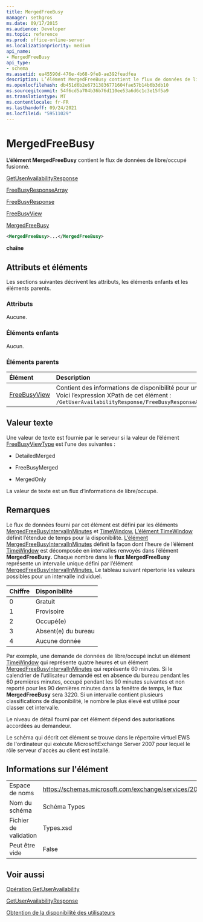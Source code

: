 ```yaml
---
title: MergedFreeBusy
manager: sethgros
ms.date: 09/17/2015
ms.audience: Developer
ms.topic: reference
ms.prod: office-online-server
ms.localizationpriority: medium
api_name:
- MergedFreeBusy
api_type:
- schema
ms.assetid: ea45590d-476e-4b68-9fe8-ae392feadfea
description: L’élément MergedFreeBusy contient le flux de données de libre/occupé fusionné.
ms.openlocfilehash: db451d6b2e67313836771604fae57b14b6b3db10
ms.sourcegitcommit: 54f6cd5a704b36b76d110ee53a6d6c1c3e15f5a9
ms.translationtype: MT
ms.contentlocale: fr-FR
ms.lasthandoff: 09/24/2021
ms.locfileid: "59511029"
---
```

# <a name="mergedfreebusy"></a>MergedFreeBusy

**L’élément MergedFreeBusy** contient le flux de données de libre/occupé fusionné. 
  
[GetUserAvailabilityResponse](getuseravailabilityresponse.md)
  
[FreeBusyResponseArray](freebusyresponsearray.md)
  
[FreeBusyResponse](freebusyresponse.md)
  
[FreeBusyView](freebusyview.md)
  
[MergedFreeBusy](mergedfreebusy.md)
  
```xml
<MergedFreeBusy>...</MergedFreeBusy>
```

 **chaîne**
## <a name="attributes-and-elements"></a>Attributs et éléments

Les sections suivantes décrivent les attributs, les éléments enfants et les éléments parents.
  
### <a name="attributes"></a>Attributs

Aucune.
  
### <a name="child-elements"></a>Éléments enfants

Aucun.
  
### <a name="parent-elements"></a>Éléments parents

|**Élément**|**Description**|
|:-----|:-----|
|[FreeBusyView](freebusyview.md) <br/> |Contient des informations de disponibilité pour un utilisateur spécifique.  <br/> Voici l’expression XPath de cet élément :  <br/>  `/GetUserAvailabilityResponse/FreeBusyResponseArray/FreeBusyResponse/FreeBusyView` <br/> |
   
## <a name="text-value"></a>Valeur texte

Une valeur de texte est fournie par le serveur si la valeur de l’élément [FreeBusyViewType](freebusyviewtype.md) est l’une des suivantes : 
  
- DetailedMerged
    
- FreeBusyMerged
    
- MergedOnly
    
La valeur de texte est un flux d’informations de libre/occupé. 
  
## <a name="remarks"></a>Remarques

Le flux de données fourni par cet élément est défini par les éléments [MergedFreeBusyIntervalInMinutes](mergedfreebusyintervalinminutes.md) et [TimeWindow.](timewindow.md) [L’élément TimeWindow](timewindow.md) définit l’étendue de temps pour la disponibilité. [L’élément MergedFreeBusyIntervalInMinutes](mergedfreebusyintervalinminutes.md) définit la façon dont l’heure de l’élément [TimeWindow](timewindow.md) est décomposée en intervalles renvoyés dans l’élément **MergedFreeBusy.** Chaque nombre dans le **flux MergedFreeBusy** représente un intervalle unique défini par l’élément [MergedFreeBusyIntervalInMinutes.](mergedfreebusyintervalinminutes.md) Le tableau suivant répertorie les valeurs possibles pour un intervalle individuel. 
  
|**Chiffre**|**Disponibilité**|
|:-----|:-----|
|0  <br/> |Gratuit  <br/> |
|1  <br/> |Provisoire  <br/> |
|2  <br/> |Occupé(e)  <br/> |
|3  <br/> |Absent(e) du bureau  <br/> |
|4   <br/> |Aucune donnée  <br/> |
   
Par exemple, une demande de données de libre/occupé inclut un élément [TimeWindow](timewindow.md) qui représente quatre heures et un élément [MergedFreeBusyIntervalInMinutes](mergedfreebusyintervalinminutes.md) qui représente 60 minutes. Si le calendrier de l’utilisateur demandé est en absence du bureau pendant les 60 premières minutes, occupé pendant les 90 minutes suivantes et non reporté pour les 90 dernières minutes dans la fenêtre de temps, le flux **MergedFreeBusy** sera 3220. Si un intervalle contient plusieurs classifications de disponibilité, le nombre le plus élevé est utilisé pour classer cet intervalle. 
  
Le niveau de détail fourni par cet élément dépend des autorisations accordées au demandeur.
  
Le schéma qui décrit cet élément se trouve dans le répertoire virtuel EWS de l'ordinateur qui exécute MicrosoftExchange Server 2007 pour lequel le rôle serveur d'accès au client est installé.
  
## <a name="element-information"></a>Informations sur l'élément

|||
|:-----|:-----|
|Espace de noms  <br/> |https://schemas.microsoft.com/exchange/services/2006/types  <br/> |
|Nom du schéma  <br/> |Schéma Types  <br/> |
|Fichier de validation  <br/> |Types.xsd  <br/> |
|Peut être vide  <br/> |False  <br/> |
   
## <a name="see-also"></a>Voir aussi



[Opération GetUserAvailability](getuseravailability-operation.md)
  
[GetUserAvailabilityResponse](getuseravailabilityresponse.md)


[Obtention de la disponibilité des utilisateurs](https://msdn.microsoft.com/library/d4133fcb-9b0f-4e6b-aadf-a389da83516a%28Office.15%29.aspx)

